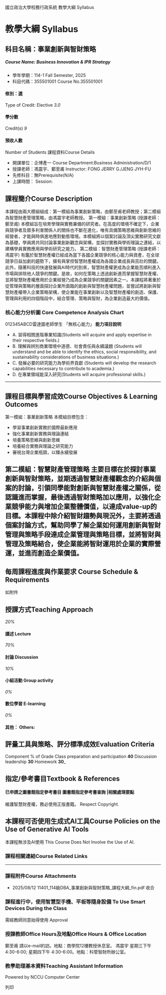 國立政治大學校務行政系統 教學大綱 Syllabus
# 教學大綱 Syllabus
##  科目名稱：事業創新與智財策略
#####  Course Name: Business Innovation & IPR Strategy
  * 學年學期：114-1 Fall Semester, 2025 
  * 科目代碼：355501001 Course No.355501001


#### 修別：選
Type of Credit: Elective 
_3.0_
#### 學分數
Credit(s)
_9_
#### 預收人數
Number of Students
課程資料Course Details
  * 開課單位：企博產一 Course Department:Business Administration/D/1 
  * 授課老師：馮震宇、鄭至甫 Instructor: FONG JERRY G./JENG JYH-FU 
  * 先修科目：無Prerequisite(N/A)
  * 上課時間： Session: 


##  課程簡介Course Description
本課程由兩大模組組成：第一模組為事業創新策略，由鄭至甫老師教授；第二模組為智慧財產管理策略，由馮震宇老師教授。
第一模組：事業創新策略 (授課老師：鄭至甫)
本模組旨在培育學理與實務兼備的研究者。在高度的環境不確定下，企業與競爭者及眾多利害關係人的關係也不斷在進化，唯有具備策略思維與創新思維的經營者，才能與時俱進地應對動態環境。本模組將以個案討論及頂尖實務研究文獻為基礎，學員將共同討論事業創新觀念與架構，並探討實務與學術理論之連結，以建構學員實務應用與學術研究之能力。
第二模組：智慧財產管理策略 (授課老師：馮震宇)
有鑑於智慧財產權已經成為當下各國企業競爭的核心能力與資產，在全球競爭日益加劇的趨勢下，擁有與掌控智慧財產權成為各國企業成長與茁壯的關鍵。此外，隨著科技的快速發展與AI時代的到來，智慧財產權更成為企業能否順利進入市場與排除他人競爭的關鍵。是故，如何在策略上透過創新進而掌握智慧財產權、並將智慧財產權應用於企業經營乃成為企業競爭的關鍵因素之一。本課程將著重於從管理與策略的層面探討企業所面臨的創新與智慧財產權問題，並嘗試將創新與智慧財產權帶入企業策略架構，使企業能在事業創新以及智慧財產權的創造、保護、管理與利用的四個階段中，結合管理、策略與智財，為企業創造最大的價值。
###  核心能力分析圖 Core Competence Analysis Chart
012345ABCD雷達圖老師學生
「無核心能力」 
**能力項目說明**
  * A. 習得相關進階專業知識(Students will acquire and apply expertise in their respective fields.)
  * B. 理解與辨別商業環境中道德、社會責任與永續議題 (Students will understand and be able to identify the ethics, social responsibility, and sustainability considerations of business situations.)
  * C. 發展必要的研究能力為學術界貢獻 (Students will develop the research capabilities necessary to contribute to academia.)
  * D. 在專業領域能深入研究(Students will acquire professional skills.)


* * *
##  課程目標與學習成效Course Objectives & Learning Outcomes 
第一模組：事業創新策略 本模組目標包含：
  * 學習事業創新實務於國際最新應用
  * 強化事業創新實務與理論連結
  * 培養策略思維與創新思維
  * 培養結合實務與理論之研究能力
  * 審視台灣企業瓶頸，以臻永續發展

第二模組：智慧財產管理策略 主要目標在於探討事業創新與智財策略，並期透過智慧財產權觀念的介紹與個案的討論，引領同學能對創新與智慧財產權之關係，從認識進而掌握，最後透過智財策略加以應用，以強化企業競爭能力與增加企業整體價值，以達成value-up的目標。本課程中除介紹智財趨勢與現況外，主要將透過個案討論方式，幫助同學了解企業如何運用創新與智財管理與策略手段達成企業管理與策略目標，並將智財與管理及策略結合，使企業能將智財運用於企業的實際營運，並進而創造企業價值。  
---  
##  每周課程進度與作業要求 Course Schedule & Requirements
如附件
##  授課方式Teaching Approach
_20%_
####  講述 Lecture
_70%_
####  討論 Discussion
_10%_
####  小組活動 Group activity
_0%_
####  數位學習 E-learning
_0%_
####  其他： Others:
##  評量工具與策略、評分標準成效Evaluation Criteria
Component % of Grade 
Class preparation and participation __40__
Discussion leadership __30__ 
Homework __30___
##  指定/參考書目Textbook & References
####  已申請之圖書館指定參考書目  圖書館指定參考書查詢 |相關處理要點
維護智慧財產權，務必使用正版書籍。 Respect Copyright.
##  本課程可否使用生成式AI工具Course Policies on the Use of Generative AI Tools
本課程無涉及AI使用 This Course Does Not Involve the Use of AI.
###  課程相關連結Course Related Links
* * *
###  課程附件Course Attachments
  * 2025/08/12 11401_114級DBA_事業創新與智財策略_課程大綱_fin.pdf  收合 


###  課程進行中，使用智慧型手機、平板等隨身設備 To Use Smart Devices During the Class
需經教師同意始得使用  Approval
###  授課教師Office Hours及地點Office Hours & Office Location
鄭至甫 請以e-mail約訪。地點：商學院12樓教授休息室。
馮震宇 星期三下午4:30-6:00; 星期四下午 4:30-6:00。地點：科管智財所辦公室。
###  教學助理基本資料Teaching Assistant Information
Powered by NCCU Computer Center
  
列印
